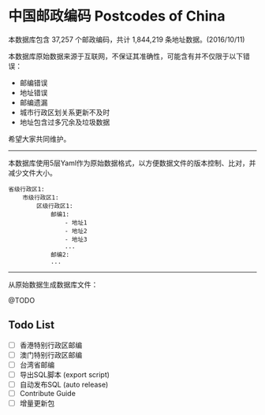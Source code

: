 # 中国邮政编码 Postcodes of China

本数据库包含 37,257 个邮政编码，共计 1,844,219 条地址数据。(2016/10/11)

本数据库原始数据来源于互联网，不保证其准确性，可能含有并不仅限于以下错误：

* 邮编错误
* 地址错误
* 邮编遗漏
* 城市行政区划关系更新不及时
* 地址包含过多冗余及垃圾数据

希望大家共同维护。

----
本数据库使用5层Yaml作为原始数据格式，以方便数据文件的版本控制、比对，并减少文件大小。

```
省级行政区1:
    市级行政区1:
        区级行政区1:
            邮编1:
                - 地址1
                - 地址2
                - 地址3
                ...
            邮编2:
            ...
```

----

从原始数据生成数据库文件：

@TODO

## Todo List
- [ ] 香港特别行政区邮编
- [ ] 澳门特别行政区邮编
- [ ] 台湾省邮编
- [ ] 导出SQL脚本 (export script)
- [ ] 自动发布SQL (auto release)
- [ ] Contribute Guide
- [ ] 增量更新包
